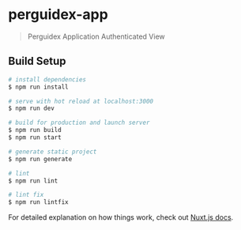 # perguidex-app

> Perguidex Application Authenticated View

## Build Setup

```bash
# install dependencies
$ npm run install

# serve with hot reload at localhost:3000
$ npm run dev

# build for production and launch server
$ npm run build
$ npm run start

# generate static project
$ npm run generate

# lint
$ npm run lint

# lint fix
$ npm run lintfix

```

For detailed explanation on how things work, check out [Nuxt.js docs](https://nuxtjs.org).

